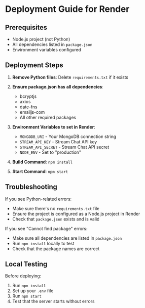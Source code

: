 # Deployment Guide for Render

## Prerequisites
- Node.js project (not Python)
- All dependencies listed in `package.json`
- Environment variables configured

## Deployment Steps

1. **Remove Python files**: Delete `requirements.txt` if it exists
2. **Ensure package.json has all dependencies**:
   - bcryptjs
   - axios
   - date-fns
   - emailjs-com
   - All other required packages

3. **Environment Variables to set in Render**:
   - `MONGODB_URI` - Your MongoDB connection string
   - `STREAM_API_KEY` - Stream Chat API key
   - `STREAM_API_SECRET` - Stream Chat API secret
   - `NODE_ENV` - Set to "production"

4. **Build Command**: `npm install`
5. **Start Command**: `npm start`

## Troubleshooting

If you see Python-related errors:
- Make sure there's no `requirements.txt` file
- Ensure the project is configured as a Node.js project in Render
- Check that `package.json` exists and is valid

If you see "Cannot find package" errors:
- Make sure all dependencies are listed in `package.json`
- Run `npm install` locally to test
- Check that the package names are correct

## Local Testing

Before deploying:
1. Run `npm install`
2. Set up your `.env` file
3. Run `npm start`
4. Test that the server starts without errors

